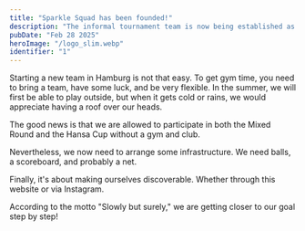 ```yaml
---
title: "Sparkle Squad has been founded!"
description: "The informal tournament team is now being established as a proper mixed team."
pubDate: "Feb 28 2025"
heroImage: "/logo_slim.webp"
identifier: "1"
---
```


Starting a new team in Hamburg is not that easy. To get gym time, you need to bring a team, have some luck, and be very flexible. In the summer, we will first be able to play outside, but when it gets cold or rains, we would appreciate having a roof over our heads.

The good news is that we are allowed to participate in both the Mixed Round and the Hansa Cup without a gym and club.

Nevertheless, we now need to arrange some infrastructure. We need balls, a scoreboard, and probably a net.

Finally, it's about making ourselves discoverable. Whether through this website or via Instagram.

According to the motto "Slowly but surely," we are getting closer to our goal step by step!